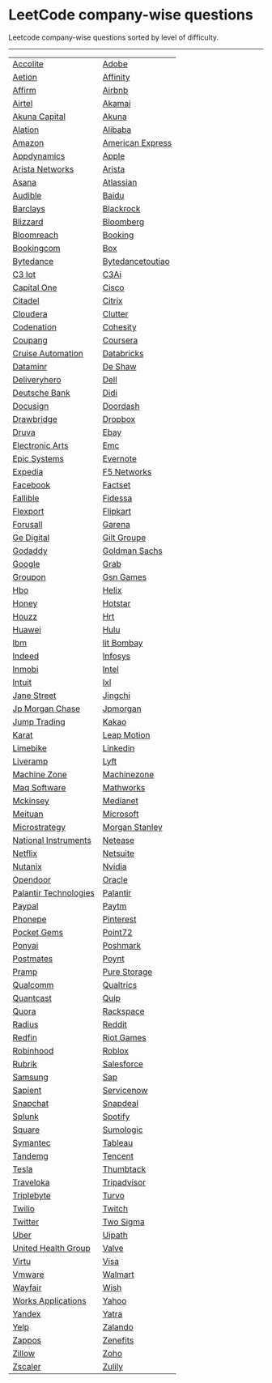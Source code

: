 # LeetCode company-wise questions
Leetcode company-wise questions sorted by level of difficulty.

------------------------------
|                                                          |                                                |
|----------------------------------------------------------|------------------------------------------------|
| [Accolite](./list/accolite.md)                           | [Adobe](./list/adobe.md)                       |
| [Aetion](./list/aetion.md)                               | [Affinity](./list/affinity.md)                 |
| [Affirm](./list/affirm.md)                               | [Airbnb](./list/airbnb.md)                     |
| [Airtel](./list/airtel.md)                               | [Akamai](./list/akamai.md)                     |
| [Akuna Capital](./list/akuna-capital.md)                 | [Akuna](./list/akuna.md)                       |
| [Alation](./list/alation.md)                             | [Alibaba](./list/alibaba.md)                   |
| [Amazon](./list/amazon.md)                               | [American Express](./list/american-express.md) |
| [Appdynamics](./list/appdynamics.md)                     | [Apple](./list/apple.md)                       |
| [Arista Networks](./list/arista-networks.md)             | [Arista](./list/arista.md)                     |
| [Asana](./list/asana.md)                                 | [Atlassian](./list/atlassian.md)               |
| [Audible](./list/audible.md)                             | [Baidu](./list/baidu.md)                       |
| [Barclays](./list/barclays.md)                           | [Blackrock](./list/blackrock.md)               |
| [Blizzard](./list/blizzard.md)                           | [Bloomberg](./list/bloomberg.md)               |
| [Bloomreach](./list/bloomreach.md)                       | [Booking](./list/booking.md)                   |
| [Bookingcom](./list/bookingcom.md)                       | [Box](./list/box.md)                           |
| [Bytedance](./list/bytedance.md)                         | [Bytedancetoutiao](./list/bytedancetoutiao.md) |
| [C3 Iot](./list/c3-iot.md)                               | [C3Ai](./list/c3ai.md)                         |
| [Capital One](./list/capital-one.md)                     | [Cisco](./list/cisco.md)                       |
| [Citadel](./list/citadel.md)                             | [Citrix](./list/citrix.md)                     |
| [Cloudera](./list/cloudera.md)                           | [Clutter](./list/clutter.md)                   |
| [Codenation](./list/codenation.md)                       | [Cohesity](./list/cohesity.md)                 |
| [Coupang](./list/coupang.md)                             | [Coursera](./list/coursera.md)                 |
| [Cruise Automation](./list/cruise-automation.md)         | [Databricks](./list/databricks.md)             |
| [Dataminr](./list/dataminr.md)                           | [De Shaw](./list/de-shaw.md)                   |
| [Deliveryhero](./list/deliveryhero.md)                   | [Dell](./list/dell.md)                         |
| [Deutsche Bank](./list/deutsche-bank.md)                 | [Didi](./list/didi.md)                         |
| [Docusign](./list/docusign.md)                           | [Doordash](./list/doordash.md)                 |
| [Drawbridge](./list/drawbridge.md)                       | [Dropbox](./list/dropbox.md)                   |
| [Druva](./list/druva.md)                                 | [Ebay](./list/ebay.md)                         |
| [Electronic Arts](./list/electronic-arts.md)             | [Emc](./list/emc.md)                           |
| [Epic Systems](./list/epic-systems.md)                   | [Evernote](./list/evernote.md)                 |
| [Expedia](./list/expedia.md)                             | [F5 Networks](./list/f5-networks.md)           |
| [Facebook](./list/facebook.md)                           | [Factset](./list/factset.md)                   |
| [Fallible](./list/fallible.md)                           | [Fidessa](./list/fidessa.md)                   |
| [Flexport](./list/flexport.md)                           | [Flipkart](./list/flipkart.md)                 |
| [Forusall](./list/forusall.md)                           | [Garena](./list/garena.md)                     |
| [Ge Digital](./list/ge-digital.md)                       | [Gilt Groupe](./list/gilt-groupe.md)           |
| [Godaddy](./list/godaddy.md)                             | [Goldman Sachs](./list/goldman-sachs.md)       |
| [Google](./list/google.md)                               | [Grab](./list/grab.md)                         |
| [Groupon](./list/groupon.md)                             | [Gsn Games](./list/gsn-games.md)               |
| [Hbo](./list/hbo.md)                                     | [Helix](./list/helix.md)                       |
| [Honey](./list/honey.md)                                 | [Hotstar](./list/hotstar.md)                   |
| [Houzz](./list/houzz.md)                                 | [Hrt](./list/hrt.md)                           |
| [Huawei](./list/huawei.md)                               | [Hulu](./list/hulu.md)                         |
| [Ibm](./list/ibm.md)                                     | [Iit Bombay](./list/iit-bombay.md)             |
| [Indeed](./list/indeed.md)                               | [Infosys](./list/infosys.md)                   |
| [Inmobi](./list/inmobi.md)                               | [Intel](./list/intel.md)                       |
| [Intuit](./list/intuit.md)                               | [Ixl](./list/ixl.md)                           |
| [Jane Street](./list/jane-street.md)                     | [Jingchi](./list/jingchi.md)                   |
| [Jp Morgan Chase](./list/jp-morgan-chase.md)             | [Jpmorgan](./list/jpmorgan.md)                 |
| [Jump Trading](./list/jump-trading.md)                   | [Kakao](./list/kakao.md)                       |
| [Karat](./list/karat.md)                                 | [Leap Motion](./list/leap-motion.md)           |
| [Limebike](./list/limebike.md)                           | [Linkedin](./list/linkedin.md)                 |
| [Liveramp](./list/liveramp.md)                           | [Lyft](./list/lyft.md)                         |
| [Machine Zone](./list/machine-zone.md)                   | [Machinezone](./list/machinezone.md)           |
| [Maq Software](./list/maq-software.md)                   | [Mathworks](./list/mathworks.md)               |
| [Mckinsey](./list/mckinsey.md)                           | [Medianet](./list/medianet.md)                 |
| [Meituan](./list/meituan.md)                             | [Microsoft](./list/microsoft.md)               |
| [Microstrategy](./list/microstrategy.md)                 | [Morgan Stanley](./list/morgan-stanley.md)     |
| [National Instruments](./list/national-instruments.md)   | [Netease](./list/netease.md)                   |
| [Netflix](./list/netflix.md)                             | [Netsuite](./list/netsuite.md)                 |
| [Nutanix](./list/nutanix.md)                             | [Nvidia](./list/nvidia.md)                     |
| [Opendoor](./list/opendoor.md)                           | [Oracle](./list/oracle.md)                     |
| [Palantir Technologies](./list/palantir-technologies.md) | [Palantir](./list/palantir.md)                 |
| [Paypal](./list/paypal.md)                               | [Paytm](./list/paytm.md)                       |
| [Phonepe](./list/phonepe.md)                             | [Pinterest](./list/pinterest.md)               |
| [Pocket Gems](./list/pocket-gems.md)                     | [Point72](./list/point72.md)                   |
| [Ponyai](./list/ponyai.md)                               | [Poshmark](./list/poshmark.md)                 |
| [Postmates](./list/postmates.md)                         | [Poynt](./list/poynt.md)                       |
| [Pramp](./list/pramp.md)                                 | [Pure Storage](./list/pure-storage.md)         |
| [Qualcomm](./list/qualcomm.md)                           | [Qualtrics](./list/qualtrics.md)               |
| [Quantcast](./list/quantcast.md)                         | [Quip](./list/quip.md)                         |
| [Quora](./list/quora.md)                                 | [Rackspace](./list/rackspace.md)               |
| [Radius](./list/radius.md)                               | [Reddit](./list/reddit.md)                     |
| [Redfin](./list/redfin.md)                               | [Riot Games](./list/riot-games.md)             |
| [Robinhood](./list/robinhood.md)                         | [Roblox](./list/roblox.md)                     |
| [Rubrik](./list/rubrik.md)                               | [Salesforce](./list/salesforce.md)             |
| [Samsung](./list/samsung.md)                             | [Sap](./list/sap.md)                           |
| [Sapient](./list/sapient.md)                             | [Servicenow](./list/servicenow.md)             |
| [Snapchat](./list/snapchat.md)                           | [Snapdeal](./list/snapdeal.md)                 |
| [Splunk](./list/splunk.md)                               | [Spotify](./list/spotify.md)                   |
| [Square](./list/square.md)                               | [Sumologic](./list/sumologic.md)               |
| [Symantec](./list/symantec.md)                           | [Tableau](./list/tableau.md)                   |
| [Tandemg](./list/tandemg.md)                             | [Tencent](./list/tencent.md)                   |
| [Tesla](./list/tesla.md)                                 | [Thumbtack](./list/thumbtack.md)               |
| [Traveloka](./list/traveloka.md)                         | [Tripadvisor](./list/tripadvisor.md)           |
| [Triplebyte](./list/triplebyte.md)                       | [Turvo](./list/turvo.md)                       |
| [Twilio](./list/twilio.md)                               | [Twitch](./list/twitch.md)                     |
| [Twitter](./list/twitter.md)                             | [Two Sigma](./list/two-sigma.md)               |
| [Uber](./list/uber.md)                                   | [Uipath](./list/uipath.md)                     |
| [United Health Group](./list/united-health-group.md)     | [Valve](./list/valve.md)                       |
| [Virtu](./list/virtu.md)                                 | [Visa](./list/visa.md)                         |
| [Vmware](./list/vmware.md)                               | [Walmart](./list/walmart.md)                   |
| [Wayfair](./list/wayfair.md)                             | [Wish](./list/wish.md)                         |
| [Works Applications](./list/works-applications.md)       | [Yahoo](./list/yahoo.md)                       |
| [Yandex](./list/yandex.md)                               | [Yatra](./list/yatra.md)                       |
| [Yelp](./list/yelp.md)                                   | [Zalando](./list/zalando.md)                   |
| [Zappos](./list/zappos.md)                               | [Zenefits](./list/zenefits.md)                 |
| [Zillow](./list/zillow.md)                               | [Zoho](./list/zoho.md)                         |
| [Zscaler](./list/zscaler.md)                             | [Zulily](./list/zulily.md)                     |